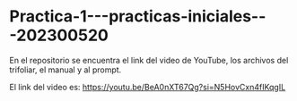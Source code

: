 # Practica-1---practicas-iniciales---202300520
En el repositorio se encuentra el link del video de YouTube, los archivos del trifoliar, el manual y al prompt.  


El link del video es: https://youtu.be/BeA0nXT67Qg?si=N5HovCxn4fIKqgIL
